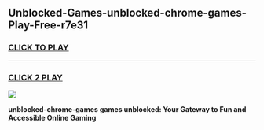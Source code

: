 
## Unblocked-Games-unblocked-chrome-games-Play-Free-r7e31
<h3>
<a href="https://premium76.site?title=unblocked-chrome-games&ref=23A">CLICK TO PLAY</a></h3>
<hr>

<h3>
<a href="https://premium76.site?title=unblocked-chrome-games&ref=23A">CLICK 2 PLAY</a>
  
</h3>

<a href="https://premium76.site?title=unblocked-chrome-games&ref=23A"><img src="https://clearcache.store/games.png"></a>


**unblocked-chrome-games games unblocked: Your Gateway to Fun and Accessible Online Gaming**
